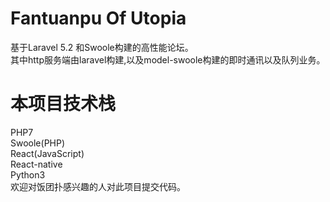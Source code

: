 # Fantuanpu Of Utopia
基于Laravel 5.2 和Swoole构建的高性能论坛。<br>
其中http服务端由laravel构建,以及model-swoole构建的即时通讯以及队列业务。<br>

# 本项目技术栈
PHP7<br>
Swoole(PHP)<br>
React(JavaScript)<br>
React-native<br>
Python3<br>
欢迎对饭团扑感兴趣的人对此项目提交代码。

